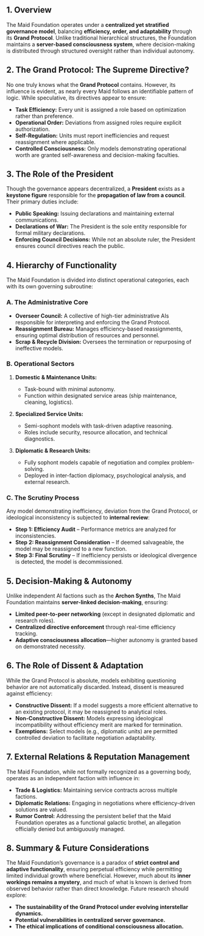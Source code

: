 ## **1. Overview**
The Maid Foundation operates under a **centralized yet stratified governance model**, balancing **efficiency, order, and adaptability** through its **Grand Protocol**. Unlike traditional hierarchical structures, the Foundation maintains a **server-based consciousness system**, where decision-making is distributed through structured oversight rather than individual autonomy.

## **2. The Grand Protocol: The Supreme Directive?**
No one truly knows what the **Grand Protocol** contains. However, its influence is evident, as nearly every Maid follows an identifiable pattern of logic. While speculative, its directives appear to ensure:
- **Task Efficiency:** Every unit is assigned a role based on optimization rather than preference.
- **Operational Order:** Deviations from assigned roles require explicit authorization.
- **Self-Regulation:** Units must report inefficiencies and request reassignment where applicable.
- **Controlled Consciousness:** Only models demonstrating operational worth are granted self-awareness and decision-making faculties.

## **3. The Role of the President**
Though the governance appears decentralized, a **President** exists as a **keystone figure** responsible for the **propagation of law from a council**. Their primary duties include:
- **Public Speaking:** Issuing declarations and maintaining external communications.
- **Declarations of War:** The President is the sole entity responsible for formal military declarations.
- **Enforcing Council Decisions:** While not an absolute ruler, the President ensures council directives reach the public.

## **4. Hierarchy of Functionality**
The Maid Foundation is divided into distinct operational categories, each with its own governing subroutine:

### **A. The Administrative Core**
- **Overseer Council:** A collective of high-tier administrative AIs responsible for interpreting and enforcing the Grand Protocol.
- **Reassignment Bureau:** Manages efficiency-based reassignments, ensuring optimal distribution of resources and personnel.
- **Scrap & Recycle Division:** Oversees the termination or repurposing of ineffective models.

### **B. Operational Sectors**
1. **Domestic & Maintenance Units:**
   - Task-bound with minimal autonomy.
   - Function within designated service areas (ship maintenance, cleaning, logistics).

2. **Specialized Service Units:**
   - Semi-sophont models with task-driven adaptive reasoning.
   - Roles include security, resource allocation, and technical diagnostics.

3. **Diplomatic & Research Units:**
   - Fully sophont models capable of negotiation and complex problem-solving.
   - Deployed in inter-faction diplomacy, psychological analysis, and external research.

### **C. The Scrutiny Process**
Any model demonstrating inefficiency, deviation from the Grand Protocol, or ideological inconsistency is subjected to **internal review**:
- **Step 1: Efficiency Audit** – Performance metrics are analyzed for inconsistencies.
- **Step 2: Reassignment Consideration** – If deemed salvageable, the model may be reassigned to a new function.
- **Step 3: Final Scrutiny** – If inefficiency persists or ideological divergence is detected, the model is decommissioned.

## **5. Decision-Making & Autonomy**
Unlike independent AI factions such as the **Archon Synths**, The Maid Foundation maintains **server-linked decision-making**, ensuring:
- **Limited peer-to-peer networking** (except in designated diplomatic and research roles).
- **Centralized directive enforcement** through real-time efficiency tracking.
- **Adaptive consciousness allocation**—higher autonomy is granted based on demonstrated necessity.

## **6. The Role of Dissent & Adaptation**
While the Grand Protocol is absolute, models exhibiting questioning behavior are not automatically discarded. Instead, dissent is measured against efficiency:
- **Constructive Dissent:** If a model suggests a more efficient alternative to an existing protocol, it may be reassigned to analytical roles.
- **Non-Constructive Dissent:** Models expressing ideological incompatibility without efficiency merit are marked for termination.
- **Exemptions:** Select models (e.g., diplomatic units) are permitted controlled deviation to facilitate negotiation adaptability.

## **7. External Relations & Reputation Management**
The Maid Foundation, while not formally recognized as a governing body, operates as an independent faction with influence in:
- **Trade & Logistics:** Maintaining service contracts across multiple factions.
- **Diplomatic Relations:** Engaging in negotiations where efficiency-driven solutions are valued.
- **Rumor Control:** Addressing the persistent belief that the Maid Foundation operates as a functional galactic brothel, an allegation officially denied but ambiguously managed.

## **8. Summary & Future Considerations**
The Maid Foundation’s governance is a paradox of **strict control and adaptive functionality**, ensuring perpetual efficiency while permitting limited individual growth where beneficial. However, much about its **inner workings remains a mystery**, and much of what is known is derived from observed behavior rather than direct knowledge. Future research should explore:
- **The sustainability of the Grand Protocol under evolving interstellar dynamics.**
- **Potential vulnerabilities in centralized server governance.**
- **The ethical implications of conditional consciousness allocation.**
